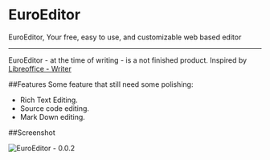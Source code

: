 EuroEditor
==========

EuroEditor, Your free, easy to use, and customizable web based editor

---

EuroEditor - at the time of writing - is a not finished product. Inspired by [Libreoffice - Writer ](https://en.wikipedia.org/wiki/LibreOffice_Writer "LibreOffice Writer - Wikipedia, the free encyclopedia")


##Features
Some feature that still need some polishing:

 - Rich Text Editing.
 - Source code editing.
 - Mark Down editing.

##Screenshot

![EuroEditor - 0.0.2][1]


  [1]: http://i.stack.imgur.com/vx2jq.png
